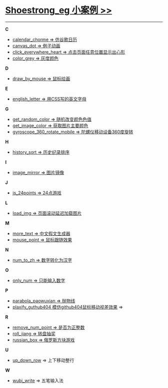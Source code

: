 ﻿# **[Shoestrong_eg 小案例 >>](http://eg.shoestrong.cc)**

***

**C**
* [calendar_chorme => 仿谷歌日历](http://eg.shoestrong.cc/eg/calendar_chorme/) 
* [canvas_dot => 例子动画](http://eg.shoestrong.cc/eg/canvas_dot/)
* [click_everywhere_heart => 点击页面任意位置显示出心形](http://eg.shoestrong.cc/eg/click_everywhere_heart/)
* [color_grey => 灰度颜色](http://eg.shoestrong.cc/eg/color_grey/)


**D**
* [draw_by_mouse => 鼠标绘画](http://eg.shoestrong.cc/eg/draw_by_mouse/)



**E**
* [english_letter => 用CSS写的英文字母](http://eg.shoestrong.cc/eg/english_letter/)



**G**
* [get_random_color => 随机改变颜色色值](http://eg.shoestrong.cc/eg/get_random_color/)
* [get_image_color => 获取图片主要颜色](http://eg.shoestrong.cc/eg/get_image_color/)
* [gyroscope_360_rotate_mobile => 陀螺仪移动设备360度旋转](http://eg.shoestrong.cc/eg/gyroscope_360_rotate_mobile/)



**H**
* [history_sort => 历史纪录排序](http://eg.shoestrong.cc/eg/history_sort/)



**I**
* [image_mirror => 图片镜像](http://eg.shoestrong.cc/eg/image_mirror/)



**J**
* [js_24points => 24点游戏](http://eg.shoestrong.cc/eg/js_24points/)



**L**
* [load_img => 页面滚动延迟加载图片](http://eg.shoestrong.cc/eg/load_img/)



**M**
* [more_text => 中文假文生成器](http://eg.shoestrong.cc/eg/more_text/)
* [mouse_point => 鼠标跟随效果](http://eg.shoestrong.cc/eg/mouse_point/)



**N**
* [num_to_zh => 数字转化为汉字](http://eg.shoestrong.cc/eg/num_to_zh/)



**O**
* [only_num => 只能输入数字](http://eg.shoestrong.cc/eg/only_num/)



**P**
* [parabola_paowuxian => 抛物线](http://eg.shoestrong.cc/eg/parabola_paowuxian/)
* [plaxify_guthub404 模仿github404鼠标移动视差效果](http://eg.shoestrong.cc/eg/plaxify_guthub404/) =>



**R**
* [remove_num_point => 是否为正整数](http://eg.shoestrong.cc/eg/remove_num_point/)
* [roll_jiang => 转盘抽奖](http://eg.shoestrong.cc/eg/roll_jiang/)
* [russian_box => 俄罗斯方块游戏](http://eg.shoestrong.cc/eg/russian_box/)



**U**
* [up_down_row](http://eg.shoestrong.cc/test/up_down_row) => 上下移动整行



**W**
* [wubi_write](http://eg.shoestrong.cc/eg/wubi_write/) => 五笔输入法



